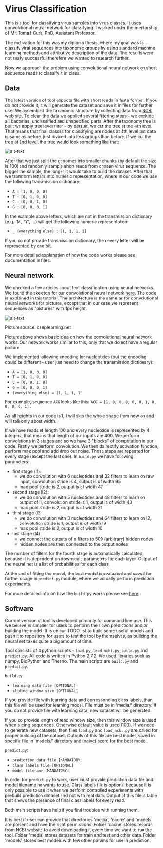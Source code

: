 # Virus Classification

This is a tool for classifying virus samples into virus classes.
It uses convolutional neural network for classifying.
I worked under the mentorship of Mr. Tomaž Curk, PhD, Assistant Professor.

The motivation for this was my diploma thesis, where my goal was to classify viral sequences into
taxonomic groups by using standard machine learning methods and attributive description of the data.
The results were not really successful therefore we wanted to research further.

Now we approach the problem using convolutional neural network on short
sequence reads to classify it in class.

## Data
The latest version of tool expects file with short reads in fasta format. If you do not provide it,
it will generate the dataset and save it in files for further use.
We assembled the taxonomic structure by collecting data from [NCBI](www.ncbi.nlm.nih.gov) web site.
To clean the data we applied several filtering steps - we exclude all bacterias, unclassified and
unspecified parts. After the taxonomy tree is built we apply tree level filter - by default, we
cut the tree at the 4th level.
That means that final classes for classifying are nodes at 4th level
but data is same as before, just divided into less groups than before.
If we cut the tree at 2nd level, the tree would look something like that:

![alt-text](https://github.com/mkopar/Virus-classification-theano/blob/master/taksonomija_2.png)

After that we just split the genomes into smaller chunks (by default the size is 100) and randomly
sample short reads from chosen virus sequence. The bigger the sample, the longer it would take
to build the dataset. After that we transform letters into numeric representation, where in our
code we use the following transmission dictionary:

* `A : [1, 0, 0, 0]`
* `T : [0, 1, 0, 0]`
* `C : [0, 0, 1, 0]`
* `G : [0, 0, 0, 1]`

In the example above letters, which are not in the transmission dictionary (e.g. 'M', 'Y', ...) will
get the following numeric representation:

* `_ (everything else) : [1, 1, 1, 1]`

If you do not provide transmission dictionary, then every letter will be represented by one bit.

For more detailed explanation of how the code works please see documentation in files.

## Neural network
We checked a few articles about text classification using neural networks.
We found the skeleton for our convolutional neural network
[here](https://github.com/newmu/theano-tutorials). The code is explained in
[this](https://www.youtube.com/watch?v=S75EdAcXHKk) tutorial. The architecture
is the same as for convolutional neural networks for pictures, except that in our case
we represent sequences as "pictures" with 1px height.

![alt-text](https://github.com/mkopar/Virus-classification-theano/blob/master/mylenet.png)

Picture source: deeplearning.net

Picture above shows basic idea on how the convolutional neural network works. Our network works similar to this,
only that we do not have a regular picture.

We implemented following encoding for nucleotides (but the encoding could be different - user just need to change
the transmission dictionary):
* `A = [1, 0, 0, 0]`
* `T = [0, 1, 0, 0]`
* `C = [0, 0, 1, 0]`
* `G = [0, 0, 0, 1]`
* `(everything else) = [1, 1, 1, 1]`

For example, sequence `ACG` looks like this:
`ACG = [1, 0, 0, 0, 0, 0, 1, 0, 0, 0, 0, 1].`

As all heights in our code is 1, I will skip the whole shape from now on and will talk only about width.

If we have reads of length 100 and every nucleotide is represented by 4 integers, that means that
length of our inputs are 400.
We perform convolutions in 3 stages and so we have 3 "blocks" of computation in our code.
Firstly we perform convolution. We then do rectify activation function, perform max pool and add drop out
noise. Those steps are repeated for every stage (except the last one).
In `build.py` we have following parameters:
- first stage (l1):
    - we do convolution with 6 nucleotides and 32 filters to learn on raw input, convolution stride is 4, output is of width 95
    - max pool stride is 2, output is of width 47
- second stage (l2):
    - we do convolution with 5 nucleotides and 48 filters to learn on output of l1, convolution stride is 1, output is of width 43
    - max pool stride is 2, output is of width 21
- third stage (l3)
    - we do convolution with 3 nucleotides and 64 filters to learn on l2, convolution stride is 1, output is of width 19
    - max pool stride is 2, output is of width 10
- last stage (l4)
    - we connect the outputs of n filters to 500 (arbitrary) hidden nodes
    - hidden nodes are then connected to the output nodes

The number of filters for the fourth stage is automatically calculated,
because it is dependent on downscale parameters for each layer. Output of the neural net
is a list of probabilities for each class.

At the end of fitting the model, the best model is evaluated and saved for
further usage in `predict.py` module, where we actually perform prediction experiments.

For more detailed info on how the `build.py` works please see [here](https://www.youtube.com/watch?v=S75EdAcXHKk).

## Software

Current version of tool is developed primarily for command line use. This we believe is simplier for users
to perform their own predictions and/or building the model. It is on our TODO list to build some useful
models and push it to repository for users to test the tool by themselves, as building the neural net takes quite a big
amount of time.

Tool consists of 4 python scripts - `load.py`, `load_ncbi.py`, `build.py` and `predict.py`.
All code is written in Python 2.7.2. We used libraries such as numpy, BioPython and Theano.
The main scripts are `build.py` and `predict.py`.

`build.py`:
- `learning data file [OPTIONAL]`
- `sliding window size [OPTIONAL]`

If you provide file with learning data and corresponding class labels, than this file will be used for learning model.
File must be in 'media/' directory. If you do not provide file with learning data, new dataset will be generated.

If you do provide length of read window size, then this window size is used when slicing sequences. Otherwise
default value is used (100).
If we need to generate new datasets, then files `load.py` and `load_ncbi.py` are called
for proper building of the dataset.
Outputs of this file are best model, saved in specific file in 'models/' directory
and (naive) score for the best model.

`predict.py`:
- `prediction data file [MANDATORY]`
- `class labels file [OPTIONAL]`
- `model filename [MANDATORY]`

In order for `predict.py` to work, user must provide prediction data file and model filename he wants to use.
Class labels file is optional because it is only possible to use it when we perform controlled experiments with
prebuild prediction dataset and not with real data. Output of this file is table that shows the presence of
final class labels for every read.

Both main scripts have help if you find troubles with running them.

It is best if user can provide that directories 'media', 'cache' and 'models'
are present and have the right permissions.
Folder 'cache' stores records from NCBI website to avoid downloading it every time we want to run the tool.
Folder 'media' stores datasets for train and test and other data.
Folder 'models' stores best models with few other params for use in prediction.